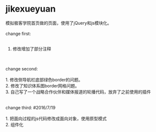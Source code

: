 # jikexueyuan
模拟极客学院首页做的页面，使用了jQuery和js模块化。<br>
<br>
change first:<br>
<br>
1. 修改增加了部分注释<br>
<br>
<br>
change second:<br>
<br>
1. 修改侧导航栏底部绿色border的问题。<br>
2. 修改了知识体系图border网格问题。<br>
3. 自己写了一个战略合作伙伴和媒体报道的轮播代码，放弃了之前使用的插件<br>
<br>
<br>
change third: #2016/7/19<br>
<br>
1. 把面向过程的js代码修改成面向对象，使用原型模式<br>
2. 组件化<br>
<br>
